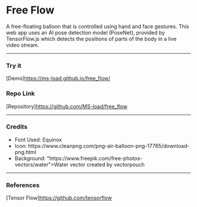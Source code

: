 # Free Flow
A free-floating balloon that is controlled using hand and face gestures. This web app uses an AI pose detection model (PoseNet), provided by TensorFlow.js which detects the positions of parts of the body in a live video stream.

***

### Try it
[Demo]https://ms-load.github.io/free_flow/

### Repo Link
[Repository]https://github.com/MS-load/free_flow

***

### Credits
<ul>
<li>Font Used: Equinox</li>
<li>Icon: https://www.cleanpng.com/png-air-balloon-png-17765/download-png.html</li>
<li>Background: "https://www.freepik.com/free-photos-vectors/water">Water vector created by vectorpouch </li>
</ul>

***

### References
[Tensor Flow]https://github.com/tensorflow
